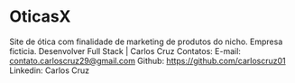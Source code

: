 # OticasX
Site de ótica com finalidade de marketing de produtos do nicho.
Empresa ficticia.
Desenvolver Full Stack | Carlos Cruz
Contatos: 
E-mail: contato.carloscruz29@gmail.com
Github: https://github.com/carloscruz01
Linkedin: Carlos Cruz

